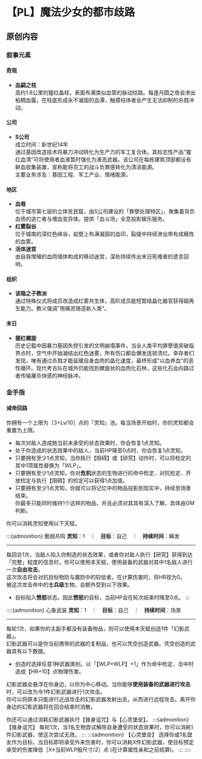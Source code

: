 # 【PL】魔法少女的都市歧路

## 原创内容

### 叙事元素

#### 奇观

- **血嗣之柱**<br>
  高约1.8公里的猩红晶柱，表面布满类似血管的脉动纹路。每逢月圆之夜会渗出粘稠血露，在柱底形成永不凝固的血潭，触摸柱体者会产生无法抑制的杀戮冲动。

#### 公司

- **S公司**<br>
  成立时间：新世纪14年<br>
  通过基因改造技术将暴力冲动转化为生产力的军工复合体。其标志性产品"猩红血清"可将使用者血液暂时强化为液态武器。该公司在每栋建筑顶部都设有鲜血收集装置，宣称能将员工的战斗负罪感转化为清洁能源。<br>
  主要业务涉及：基因工程、军工产业、情绪能源。

#### 地区

- **血巷**<br>
  位于城市第七层的立体贫民窟，由S公司建设的「罪孽处理特区」，聚集着背负血债的逃亡者与嗜血变异体。提供「血斗场」全息投影娱乐服务。
- **红雾裂谷**<br>
  位于城南的深红色峡谷，岩壁上布满凝固的血印，裂缝中持续渗出带有成瘾性的血雾。
- **活体迷宫**<br>
  由自我增殖的血肉墙体构成的移动迷宫，深处持续传出末日死难者的遗言回响。

#### 组织

- **该隐之子教派**<br>
  通过特殊仪式将成员改造成红雾共生体，高阶成员能短暂结晶化器官获得超再生能力。教义强调"用痛苦铸造新人类"。

#### 末日

- **猩红螺旋**<br>
  历史记载中因暴力基因失控引发的文明崩塌事件。当全人类平均罪孽值突破临界点时，空气中开始凝结出红色迷雾，所有伤口都会爆发连锁溃烂。幸存者们发现，唯有通过杀戮才能延缓自身血肉的晶化速度，最终形成"以血养血"的恶性循环。现代考古队在城外仍能找到螺旋状的血肉化石林，这些化石会向路过者传输屠杀快感的神经脉冲。


### 金手指

#### 诫命回路

你拥有一个上限为［3+Lv/10］点的『灵知』池。每当场景开始时，你的灵知都会重置为上限。

- 每次对敌人造成她当前未承受的状态效果时，你会恢复1点灵知。
- 处于你造成的状态效果中的敌人，当前HP降至0点时，你会恢复1点灵知。
- 只要拥有至少1点灵知，当你执行【阻碍】或【研究】动作时，可以将检定的其中1项属性替换为「WLP」。
- 只要拥有至少1点灵知，你对**危机**状态的生物进行的命中检定、对抗检定、开放检定与执行【阻碍】的检定可以获得1点加值。
- 只要拥有至少1点灵知，你就可以将记忆中的物品投影到现实中，持续至场景结束。<br>
  你最多只能同时维持1个这样的物品，并且必须对其具有深入了解，具体由GM判断。

你可以消耗灵知使用以下天赋。

:::{admonition} 脆弱共鸣
**灵知**：1　｜　**目标**：自己　｜　**持续时间**：瞬发
<hr class="card-hr">

每回合1次，当敌人陷入你制造的状态效果，或者你对敌人执行【研究】获得到达「完整」程度的信息时，你可以使用本天赋，使用装备的武器对其中1名敌人进行一次**自由攻击**。<br>
这次攻击将会对抗目标物防与魔防中的较低者。在计算伤害时，将HR视为0。<br>
被这次攻击命中的**士兵级**生物，会额外受到以下效果。

- 目标陷入**愤怒**状态。因此**愤怒**的目标，当前HP会在轮次结束时降至0点。
:::

::::{admonition} 心象武装
**灵知**：1　｜　**目标**：自己　｜　**持续时间**：场景
<hr class="card-hr">

每轮1次，如果你的主副手都没有装备物品，则可以使用本天赋创造1件「幻影武器」。<br>
幻影武器可以是你当前携带的武器的复制品，也可以凭空创造武器。凭空创造的武器具有以下数据。

- 创造时选择任意1种武器类别。以「【WLP+WLP】+1」作为命中检定，击中时造成【HR+10】点物理伤害。

幻影武器会悬浮在你身边，以你为中心移动。当你能够**使用装备的武器进行攻击**时，可以改为令1件幻影武器进行1次攻击。<br>
你可以将原本只能进行近战攻击的幻影武器发射出去，从而进行远程攻击。离开你身边的幻影武器将在回合结束时消散。

你还可以通过消耗幻影武器执行【锥身诅咒】与【心灵堡垒】。
:::{admonition} 【锥身诅咒】
每轮1次，当1名生物尝试解除自身遭受的状态效果时，你可以消耗1件幻影武器，使这次尝试无效。
:::
:::{admonition} 【心灵堡垒】
选择你或1名盟友作为目标，当目标即将承受外来伤害时，你可以消耗X件幻影武器，使目标预定承受的伤害降低［X\*当前WLP骰尺寸/2］点 (在计算属性亲和之前结算)。
:::
::::

<!--
#### 本源虐杀

:::{admonition} 关键词
:class: tip
**虹吸**：虹吸伤害没有伤害类型，因此不受伤害亲和性影响。生物每造成1点虹吸伤害，都可以为自己或1名盟友恢复1点HP或MP。

**疲劳**：承受疲劳的生物，当前HP与最大HP分别会降低等于疲劳额度的数值。降低疲劳额度时，也会一并提升当前HP与最大HP。场景结束时，生物承受的所有疲劳都会被移除。
:::

你拥有『血能』值与『障壁』值。每个场景开始时，你的当前血能都会重置为0点。<br>
在一个场景内累积获得3点血能后，你将进入**亢奋**状态。<br>
你的障壁上限为［Lv\*基础WLP骰尺寸/2］点。当障壁**显现**时，可以代替HP承受攻击造成的伤害。<br>
每当场景结束时，你会恢复［Lv］点障壁。在冲突场景之外，你随时可以消耗任意点MP，恢复等量的障壁。

- 你的回合开始时，你可以消耗1点血能来显现障壁，持续至你的下个回合开始。
- **亢奋**状态下，每当你的回合开始时，你都会承受［当前MIG骰尺寸/2］点疲劳。
- **亢奋**状态下，每当你的攻击命中弑杀焦点时，都可以将最多［当前WLP骰尺寸］点伤害转化为虹吸伤害。
- **亢奋**状态下，每当你造成虹吸伤害时，目标都会承受等量的疲劳。因此造成的疲劳不会降低当前HP，被解除时也不会提升当前HP。
- **亢奋**状态下，每当你造成虹吸伤害时，溢出的治疗将会移除疲劳并恢复障壁。

:::{admonition} 弑杀焦点
**代价**：10MP　｜　**目标**：1个生物　｜　**持续时间**：场景
<hr class="card-hr">

你可以在自己的回合开始时使用本天赋，将目标指定为你的弑杀焦点。不能重复指定相同的目标。<br>
你最多只能同时维持［基础WLP骰尺寸/2］个弑杀焦点。

- 每指定1个弑杀焦点，你获得1点血能。
- 你每对弑杀焦点造成1种状态效果，就获得1点血能。
- 你对弑杀焦点进行的命中检定、对抗检定、开放检定与执行【阻碍】的检定获得1点加值。
- 冲突场景每轮结束时，如果你在本轮内未对任何弑杀焦点造成伤害，将会承受［当前MIG骰尺寸+堕落进度］点疲劳。
- 作为一个动作，弑杀焦点可以与你进行【MIG+WLP】的对抗检定。<br>
  如果对方成功，则解除弑杀焦点的指定，并且直到下一轮结束为止，你无法再将这名生物指定为弑杀焦点。
:::

:::{admonition} 红冕铸形
**代价**：10MP　｜　**目标**：自己　｜　**持续时间**：场景
<hr class="card-hr">

作为一个动作，如果你的主手与副手栏位都没有被占用，那么创造1把「血源武器」并装备在你的主手与副手栏位上。<br>
每次创造血源武器时，选择任意武器类别作为它的类别。你可以用它执行近战或远程攻击，以「【WLP+WLP】」作为命中检定，击中时造成【HR+10+堕落进度】点物理伤害。
你可以在使用血源武器进行攻击时，适用那些原本只在你施展咒语时生效的效果。

使用本天赋的回合，你可以使用血源武器进行一次**自由攻击**。<br>
血源武器会在脱手的回合结束时消散。在天赋的剩余持续时间内，你可以使用次要动作使其重现在手中。
:::

:::{admonition} 脆弱共鸣
**代价**：10MP　｜　**目标**：自己　｜　**持续时间**：瞬发
<hr class="card-hr">

当你执行【阻碍】或【研究】动作时，可以使用本天赋，将检定的其中1项属性替换为「WLP」。<br>
受到本天赋的检定如果成功，你可以使用装备的武器对相同目标进行一次**自由攻击**。<br>
在计算这次攻击造成的伤害时，将你的HR视为0。被这次攻击命中的**士兵级**生物，会额外受到以下效果。

- 目标陷入**中毒**状态。如果你处于**亢奋**状态，因此**中毒**的目标，当前HP会在轮次结束时降至0点。
:::

此外，你可以用自己的血液塑造一些结构简单的物件，或将血液雾化形成虚幻的图像。


你获得『罪业』值，并开启属于自己的『审判』命刻。每个场景开始时，你的当前罪业都会重置为0点。

- 审判拥有4格刻度，并会在每个场景开始时**自动清空**。
- 每回合1次，当你的命中检定**大成功**，或将敌人的当前HP**降至0点**时，填充1格审判刻度。
- 每当你在本场景内累积获得3点罪业，填充1格审判刻度。
- 根据审判的已填刻度，你获得以下增益。
  + **已填刻度>=1**：你对**士兵级**弑杀焦点造成伤害后，如果她的当前HP不超过你的「抹杀阈值」，将她的当前HP降至0点。<br>
    你的抹杀阈值为［当前MIG骰尺寸\*2］点。当你到达20级和40级后，抹杀阈值分别会再提高5点。
  + **已填刻度>=2**：每回合1次，当你击中弑杀焦点时，可以消耗4点HP额外造成［当前审判已填刻度\*2］点虹吸伤害。<br>
    当你到达20级和40级后，这次虹吸伤害分别会再提高10点。
  + **已填刻度>=3**：每回合1次，当你以非自由攻击击中弑杀焦点时，可以消耗10点HP以装备的武器进行一次**自由攻击**。<br>
    在计算这次攻击造成的伤害时，将你的HR视为0。
  + **已填刻度=4**：你的武器攻击将会对抗目标物防与魔防中的较低者，并且失去伤害类型，改为造成虹吸伤害。
- 审判的进度无法被上述之外的方式改变。

你还会获得以下杀戮天赋。

:::{admonition} 原罪共鸣
如果你在冲突场景的1轮内没有造成过任何伤害，你将会在这轮结束时承受［当前MIG骰尺寸］点疲劳。<br>
如果拥有至少3点罪业，每当你的命中检定成功时，可以消耗1点罪业，造成以下效果之一。

- 直到场景结束，或者你不处于**危机**状态为止，你的MIG骰尺寸+1 (最大D12)。
- 使其中1名目标陷入缓慢、眩晕、虚弱、动摇之一的状态。
- 使其中1名目标承受［当前MIG骰尺寸］点疲劳，并为自身恢复等量的HP。溢出的治疗将移除自身等量的疲劳。
:::

:::{admonition} 弑杀焦点
**代价**：5HP　｜　**目标**：1个生物　｜　**持续时间**：场景
<hr class="card-hr">

你可以在自己的回合开始时使用本天赋，将目标指定为你的弑杀焦点。不能重复指定相同的目标。<br>
你最多只能同时维持［基础MIG骰尺寸/2］个弑杀焦点。

- 每指定1个弑杀焦点，你获得1点罪业。
- 每个弑杀焦点每轮首次对你造成伤害时，你获得1点罪业。
- 每个弑杀焦点每轮首次受到你造成的伤害时，你获得1点罪业。
- 你对弑杀焦点进行的命中检定与开放检定获得1点加值。
:::

:::{admonition} 红冕铸形
**代价**：10HP　｜　**目标**：自己　｜　**持续时间**：场景
<hr class="card-hr">

作为一个动作，如果你的主手与副手栏位都没有被占用，那么创造1把「血源武器」并装备在你的主手与副手栏位上。<br>
血源武器同时视为奥术与格斗类别的武器，你可以用它执行近战或远程攻击，以「【MIG+MIG】+1」作为命中检定，击中时造成【HR+10】点物理伤害。<br>
你可以在使用血源武器进行攻击时，适用那些原本只在你施展咒语时生效的效果。

使用本天赋的回合，你可以使用血源武器进行一次**自由攻击**。<br>
血源武器会在脱手的回合结束时消散。在天赋的剩余持续时间内，你可以使用次要动作使其重现在手中。
:::


你获得『罪业』值，上限为［基础MIG骰尺寸］点。每个场景开始时，你的当前罪业都会重置为上限的一半。<br>
每回合1次，当你的命中检定**大成功**，或将敌人的当前HP**降至0点**时，你会获得1点罪业。<br>
你可以消耗罪业使用以下杀戮天赋。

:::{admonition} 吞噬众敌
**罪业**：2　｜　**目标**：自己　｜　**持续时间**：场景
<hr class="card-hr">

作为一个动作，你可以摄入在本场景HP降至0点的活物血肉，获得以下增益。<br>
如果重复使用本天赋，效果不会叠加。

- 你的MIG骰尺寸临时+1 (最高D12)。
- 只要你的命中检定没有**大失败**，并且结果超过目标防御值**至少6点**，就视为**大成功**。
- 在应对与血肉来源物种相同的生物造成的效果时，你的**物防**与**魔防**获得1点加值。
:::

:::{admonition} 绯色军备
**罪业**：2　｜　**目标**：自己　｜　**持续时间**：场景
<hr class="card-hr">

作为一个动作，如果你的主手与副手栏位都没有被占用，那么创造1把「血源武器」并装备在你的主手与副手栏位上。<br>
血源武器视为奥术类别的武器，你可以用它执行近战攻击，以「【MIG+MIG】+1」作为命中检定，击中时造成【HR+10】点物理伤害。<br>
你可以在使用血源武器执行【攻击】动作时，适用那些要求你施展咒语的效果。

使用本天赋的回合，你可以使用血源武器作为同一动作的一部分进行一次**自由攻击**。<br>
血源武器会在脱手的回合结束时消散。在咒语的剩余持续时间内，你可以使用次要动作使其重现在手中。
:::

:::{admonition} 弑杀焦点
**罪业**：2　｜　**目标**：1个生物　｜　**持续时间**：场景
<hr class="card-hr">

作为一个次要动作，将目标指定为你的弑杀焦点。同时只能存在1个弑杀焦点。

- 你对弑杀焦点进行的命中检定与开放检定获得1点加值。
- 每当你击中弑杀焦点时，可以额外造成［当前轮次］点伤害。
- 每次对**士兵级**弑杀焦点造成伤害后，如果她的当前HP不超过你的**抹杀阈值**，那么将她的当前HP降至0点。
- 你的**抹杀阈值**为［当前MIG骰尺寸\*2］点。当你到达20级和40级后，抹杀阈值分别会再增加5点。
- 弑杀焦点的当前HP降至0点后，作为一个次要动作，你可以将弑杀焦点转移至另一名目标身上。
- 在判断其他效果时，你可以将弑杀焦点视为灵能者的（认知焦点:COGNITIVE FOCUS）。
:::

:::{admonition} 猩红残像
**罪业**：1　｜　**目标**：自己　｜　**持续时间**：场景
<hr class="card-hr">

每当你使用血源武器击中弑杀焦点时，可以使用本天赋创造1道残像。

- 残像是血源武器的复制，会悬浮在你身边。
- 你可以在使用血源武器对弑杀焦点执行【攻击】动作时，使用1道残像进行**双武器战斗**。
- 用于**双武器战斗**的残像，会在攻击结束后被摧毁。
- 你随时可以主动摧毁1道残像，恢复总和不超过10点HP与MP。
:::

:::{admonition} 弱点识破
**罪业**：1　｜　**目标**：自己　｜　**持续时间**：瞬发
<hr class="card-hr">

当你对弑杀焦点使用【研究】动作时，可以使用本天赋，使检定变为【MIG+MIG】。<br>
使用这项杀戮天赋后，弑杀焦点对于接下来受到的［(检定结果-4)/3］次攻击，视为处于「缓慢」状态。
:::
-->